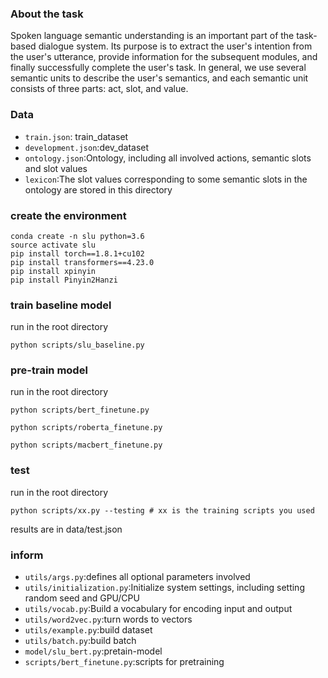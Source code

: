 ### About the task

Spoken language semantic understanding is an important part of the task-based dialogue system. Its purpose is to extract the user's intention from the user's utterance, provide information for the subsequent modules, and finally successfully complete the user's task. In general, we use several semantic units to describe the user's semantics, and each semantic unit consists of three parts: act, slot, and value.


### Data

+ `train.json`: train_dataset
+ `development.json`:dev_dataset
+ `ontology.json`:Ontology, including all involved actions, semantic slots and slot values
+ `lexicon`:The slot values corresponding to some semantic slots in the ontology are stored in this directory



### create the environment

    conda create -n slu python=3.6
    source activate slu
    pip install torch==1.8.1+cu102
    pip install transformers==4.23.0
    pip install xpinyin
    pip install Pinyin2Hanzi

### train baseline model 
    
run in the root directory

    python scripts/slu_baseline.py


### pre-train model
    
run in the root directory

    python scripts/bert_finetune.py

    python scripts/roberta_finetune.py

    python scripts/macbert_finetune.py

### test
    
run in the root directory

    python scripts/xx.py --testing # xx is the training scripts you used


results are in data/test.json
### inform

+ `utils/args.py`:defines all optional parameters involved
+ `utils/initialization.py`:Initialize system settings, including setting random seed and GPU/CPU
+ `utils/vocab.py`:Build a vocabulary for encoding input and output
+ `utils/word2vec.py`:turn words to vectors
+ `utils/example.py`:build dataset
+ `utils/batch.py`:build batch
+ `model/slu_bert.py`:pretain-model
+ `scripts/bert_finetune.py`:scripts for pretraining


